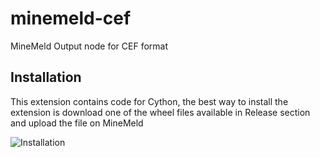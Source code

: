 # minemeld-cef
MineMeld Output node for CEF format

## Installation
This extension contains code for Cython, the best way to install the extension is download one of the wheel files available in Release section and upload the file on MineMeld

![Installation](https://paloaltonetworks.github.io/minemeld-cef/mm-wheel-extension.gif?_=3 "Installation")

